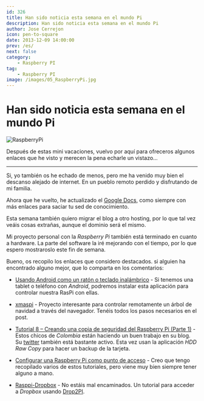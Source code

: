 ```yaml
---
id: 326
title: Han sido noticia esta semana en el mundo Pi
description: Han sido noticia esta semana en el mundo Pi
author: Jose Cerrejon
icon: pen-to-square
date: 2013-12-09 14:00:00
prev: /es/
next: false
category:
    - Raspberry PI
tag:
    - Raspberry PI
image: /images/05_RaspberryPi.jpg
---
```


# Han sido noticia esta semana en el mundo Pi

![RaspberryPi](/images/05_RaspberryPi.jpg)

Después de estas mini vacaciones, vuelvo por aquí para ofreceros algunos enlaces que he visto y merecen la pena echarle un vistazo…

---

Si, yo también os he echado de menos, pero me ha venido muy bien el descanso alejado de internet. En un pueblo remoto perdido y disfrutando de mi familia.

Ahora que he vuelto, he actualizado el [Google Docs](https://goo.gl/Iwhbq), como siempre con más enlaces para saciar tu sed de conocimiento.

Esta semana también quiero migrar el blog a otro hosting, por lo que tal vez veáis cosas extrañas, aunque el dominio será el mismo.

Mi proyecto personal con la _Raspberry Pi_ también está terminado en cuanto a hardware. La parte del software la iré mejorando con el tiempo, por lo que espero mostraroslo este fin de semana.

Bueno, os recopilo los enlaces que considero destacados. si alguien ha encontrado alguno mejor, que lo comparta en los comentarios:

-   [Usando Android como un ratón o teclado inalámbrico](https://www.rpiblog.com/2013/11/using-android-as-wireless-mouse-keyboard.html) - Si tenemos una tablet o teléfono con _Android_, podremos instalar esta aplicación para controlar nuestra RasPi con ellas.

-   [xmaspi](https://xmaspi.com/?page_id=21) - Proyecto interesante para controlar remotamente un árbol de navidad a través del navegador. Tenéis todos los pasos necesarios en el post.

-   [Tutorial 8 – Creando una copia de seguridad del Raspberry Pi (Parte 1)](https://www.frambuesapi.co/2013/12/08/tutorial-8-creando-una-copia-de-seguridad-del-raspberry-pi/) - Estos chicos de _Colombia_ están haciendo un buen trabajo en su blog. Su [twitter](https://twitter.com/raspberrypi_co) también está bastante activo. Esta vez usan la aplicación _HDD Raw Copy_ para hacer un backup de la tarjeta.

-   [Configurar una Raspberry Pi como punto de acceso](https://learn.adafruit.com/setting-up-a-raspberry-pi-as-a-wifi-access-point?view=all) - Creo que tengo recopilado varios de estos tutoriales, pero viene muy bien siempre tener alguno a mano.

-   [Rasppi-Dropbox](https://open.umich.edu/wiki/Rasppi-Dropbox) - No estáis mal encaminados. Un tutorial para acceder a _Dropbox_ usando [Drop2PI](https://github.com/GuoJing/Drop2PI).
